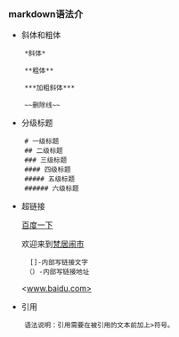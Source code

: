 ### markdown语法介
+ 斜体和粗体
```
    *斜体*   

    **粗体**  

    ***加粗斜体***

    ~~删除线~~

```
+ 分级标题
```
    # 一级标题
    ## 二级标题
    ### 三级标题
    #### 四级标题
    ##### 五级标题
    ###### 六级标题
```

+ 超链接

  [百度一下](http://www.baidu.com "百度网")

  欢迎来到[梵居闹市](http://blog.leanote.com/freewalk "梵居闹市")

  ```
    []-内部写链接文字
   （）-内部写链接地址
  ```
  <www.baidu.com>

+ 引用
```
    语法说明：引用需要在被引用的文本前加上>符号。
```
